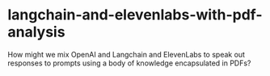 # langchain-and-elevenlabs-with-pdf-analysis
How might we mix OpenAI and Langchain and ElevenLabs to speak out responses to prompts using a body of knowledge encapsulated in PDFs?
